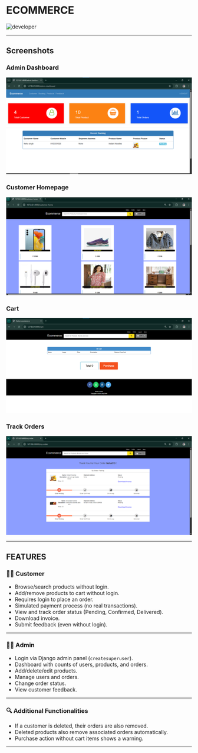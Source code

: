 # ECOMMERCE
![developer](https://img.shields.io/badge/Developed%20By%20%3A-Neha-blue)

---

## Screenshots

### Admin Dashboard
![Admin Dashboard](static/screenshots/Admin_Dashboard.png)

### Customer Homepage
![Customer Homepage](static/screenshots/customer_homepage.png)

### Cart
![Cart Page](static/screenshots/cart.png)

### Track Orders
![Order Tracking](static/screenshots/orders%20page.png)

---

## FEATURES

### 👩‍💼 Customer
- Browse/search products without login.
- Add/remove products to cart without login.
- Requires login to place an order.
- Simulated payment process (no real transactions).
- View and track order status (Pending, Confirmed, Delivered).
- Download invoice.
- Submit feedback (even without login).

---

### 🧑‍💼 Admin
- Login via Django admin panel (`createsuperuser`).
- Dashboard with counts of users, products, and orders.
- Add/delete/edit products.
- Manage users and orders.
- Change order status.
- View customer feedback.

---

### 🔍 Additional Functionalities
- If a customer is deleted, their orders are also removed.
- Deleted products also remove associated orders automatically.
- Purchase action without cart items shows a warning.

---
<!-- 
## 🚀 How to Run This Project

### Prerequisites:
- Python 3.7.6
- Django 3.0.5

### Install Dependencies:
```bash
pip install django==3.0.5
pip install django-widget-tweaks
pip install xhtml2pdf -->
